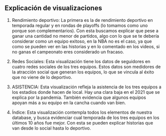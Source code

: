 ## Explicación de visualizaciones

1. Rendimiento deportivo: La primera es la de rendimiento deportivo en temporada regular y en rondas de playoffs (lo tomamos como uno porque son complementarios). Con esta buscamos explicar que pese a ganar una cantidad no menor de partidos, algo con lo que se te debería considerar como un equipo exitoso, en la NBA no es el caso, ya que como se pueden ver en las historias y en lo comentado en los videos, si no ganas el campeonato eres considerado un fracaso.

2. Redes Sociales: Esta visualización tiene los datos de seguidores en cuatro redes sociales de los tres equipos. Estos datos son medidores de la atracción social que generan los equipos, lo que se vincula al éxito que no viene de lo deportivo. 

3. ASISTENCIA: Esta visualización refleja la asistencia de los tres equipos a los estadios donde hacen de local. Hay una clara baja en el 2021 que se explica por la pandemia. También evidencia que algunos equipos apoyan más a su equipo en la cancha cuando van bien. 

4. Índice: Esta visualización contempla todos los elementos de nuestra database, y busca evidenciar cual temporada de los tres equipos en los últimos 10 años fue mejor. Con esta se pueden explicar historias que van desde lo social hasta lo deportivo.
